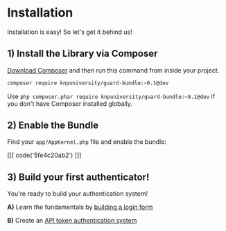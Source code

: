 # Installation

Installation is easy! So let's get it behind us!

## 1) Install the Library via Composer

[Download Composer](https://getcomposer.org/download/) and then run this command
from inside your project.

```bash
composer require knpuniversity/guard-bundle:~0.1@dev
```

Use `php composer.phar require knpuniversity/guard-bundle:~0.1@dev` if you don't
have Composer installed globally.

## 2) Enable the Bundle

Find your `app/AppKernel.php` file and enable the bundle:

[[[ code('5fe4c20ab2') ]]]

## 3) Build your first authenticator!

You're ready to build your authentication system!

**A)** Learn the fundamentals by [building a login form](login-form)

**B)** Create an [API token authentication system](api-token)
